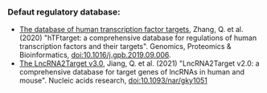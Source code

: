 ### Defaut regulatory database:
+ [The database of human transcription factor targets](http://bioinfo.life.hust.edu.cn/hTFtarget#!/), Zhang, Q. et al. (2020) "hTFtarget: a comprehensive database for regulations of human transcription factors and their targets". Genomics, Proteomics & Bioinformatics, [doi:10.1016/j.gpb.2019.09.006](https://doi.org/10.1016/j.gpb.2019.09.006).
+ [The LncRNA2Target v3.0](http://bio-annotation.cn/lncrna2target/index.jsp), Jiang, Q. et al. (2021) "LncRNA2Target v2.0: a comprehensive database for target genes of lncRNAs in human and mouse". Nucleic acids research, [doi:10.1093/nar/gky1051](https://doi.org/10.1093/nar/gky1051)
